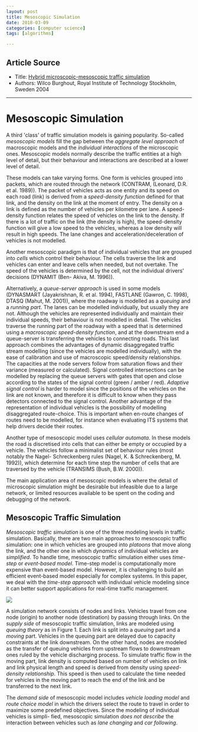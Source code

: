 ```yaml
---
layout: post
title: Mesoscopic Simulation
date: 2018-03-09
categories: [computer science]
tags: [algorithms]

---
```


## Article Source
* Title: [Hybrid microscopic-mesoscopic traffic simulation](https://www.kth.se/polopoly_fs/1.742065!/hybrid%20mesoscopic.pdf)
* Authors: Wilco Burghout, Royal Institute of Technology Stockholm, Sweden 2004

---

# Mesoscopic Simulation

A third 'class' of traffic simulation models is gaining popularity. So-called *mesoscopic models* fill the gap between the *aggregate level approach* of macroscopic models and the *individual interactions* of the microscopic ones. Mesoscopic models normally describe the traffic entities at a high level of detail, but their behaviour and interactions are described at a lower level of detail.

These models can take varying forms. One form is vehicles grouped into packets, which are routed through the network (CONTRAM, (Leonard, D.R. et al. 1989)). The packet of vehicles acts as one entity and its speed on each road (link) is derived from a *speed-density function* defined for that link, and the density on the link at the moment of entry. The density on a link is defined as the number of vehicles per kilometre per lane. A speed-density function relates the speed of vehicles on the link to the density. If there is a lot of traffic on the link (the density is high), the speed-density function will give a low speed to the vehicles, whereas a low density will result in high speeds. The lane changes and acceleration/deceleration of vehicles is not modelled.

Another mesoscopic paradigm is that of individual vehicles that are grouped into *cells* which control their behaviour. The cells traverse the link and vehicles can enter and leave cells when needed, but not overtake. The speed of the vehicles is determined by the cell, not the individual drivers' decisions (DYNAMIT (Ben- Akiva, M. 1996)).

Alternatively, a *queue-server approach* is used in some models (DYNASMART (Jayakrishnan, R. et al. 1994), FASTLANE (Gawron, C. 1998), DTASQ (Mahut, M. 2001)), where the roadway is modelled as a *queuing* and a *running part*. The lanes can be modelled individually, but usually they are not. Although the vehicles are represented individually and maintain their individual speeds, their behaviour is not modelled in detail. The vehicles traverse the running part of the roadway with a speed that is determined using a *macroscopic speed-density function*, and at the downstream end a queue-server is transferring the vehicles to connecting roads. This last approach combines the advantages of dynamic disaggregated traffic stream modelling (since the vehicles are modelled individually), with the ease of calibration and use of macroscopic speed/density relationships. The capacities at the node servers follow from saturation flows and their variance (measured or calculated). Signal controlled intersections can be modelled by replacing the queue servers with gates that open and close according to the states of the signal control (green / amber / red). *Adaptive signal control* is harder to model since the positions of the vehicles on the link are not known, and therefore it is difficult to know when they pass detectors connected to the signal control. Another advantage of the representation of individual vehicles is the possibility of modelling disaggregated route-choice. This is important when en-route changes of routes need to be modelled, for instance when evaluating ITS systems that help drivers decide their routes.

Another type of mesoscopic model uses *cellular automata*. In these models the road is discretised into cells that can either be empty or occupied by a vehicle. The vehicles follow a minimalist set of behaviour rules (most notably the Nagel- Schreckenberg rules (Nagel, K. & Schreckenberg, M. 1992)), which determine for each time step the number of cells that are traversed by the vehicle (TRANSIMS (Bush, B.W. 2000)).

The main application area of mesoscopic models is where the detail of microscopic simulation might be desirable but infeasible due to a large network, or limited resources available to be spent on the coding and debugging of the network.

## Mesoscopic Traffic Simulation

*Mesoscopic traffic simulation* is one of the three modeling levels in traffic simulation. Basically, there are two main approaches to mesoscopic traffic simulation: one in which vehicles are grouped into *platoons* that move along the link, and the other one in which *dynamics* of individual vehicles are *simplified*. To handle time, mesoscopic traffic simulation either uses *time-step* or *event-based model*. Time-step model is computationally more expensive than event-based model. However, it is challenging to build an efficient event-based model especially for complex systems. In this paper, we deal with the *time-step approach* with individual vehicle modeling since it can better support applications for real-time traffic management.

![](http://sungsoo.github.com/images/link_model.png)

A simulation network consists of nodes and links. Vehicles travel from one node (origin) to another node (destination) by passing through links. On the *supply side* of mesoscopic traffic simulation, links are modeled using *queuing theory* as in Figure 1. Each link is split into a *queuing* part and a *moving* part. Vehicles in the queuing part are delayed due to capacity constraints at the link downstream. On the other hand, nodes are modeled as the transfer of queuing vehicles from upstream flows to downstream ones ruled by the vehicle discharging process. To simulate traffic flow in the moving part, link density is computed based on number of vehicles on link and link physical length and speed is derived from density using *speed-density relationship*. This speed is then used to calculate the time needed for vehicles in the moving part to reach the end of the link and be transferred to the next link.

The *demand side* of mesoscopic model includes *vehicle loading model* and *route choice model* in which the drivers select the route to travel in order to maximize some predefined objectives. Since the modeling of individual vehicles is simpli- fied, mesoscopic simulation *does not describe* the interaction between vehicles such as *lane changing* and *car following*.
